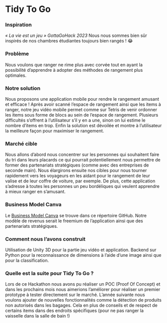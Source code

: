 
# Tidy To Go
### Inspiration
*« La vie est un jeu » GottaGoHack 2023*
Nous nous sommes bien sûr inspirés de nos chambres étudiantes toujours bien rangés ! 😂
### Problème
Nous voulons que ranger ne rime plus avec corvée tout en ayant la possibilité d’apprendre à adopter des méthodes de rangement plus optimales.
### Notre solution
Nous proposons une application mobile pour rendre le rangement amusant et efficace ! 
Après avoir scanné l’espace de rangement ainsi que les items à ranger, notre jeu vidéo mobile permet comme sur Tetris de venir ordonner les items sous forme de blocs au sein de l’espace de rangement. Plusieurs difficultés s’offrent à l’utilisateur s’il y en a une, sinon on lui estime le nombre d’items en trop. Enfin la solution est dévoilée et montre à l’utilisateur la meilleure façon pour maximiser le rangement. 
### Marché cible
Nous allons d’abord nous concentrer sur les personnes qui souhaitent faire du tri dans leurs placards ce qui pourrait potentiellement nous permettre de former des partenariats stratégiques (comme avec des entreprises de seconde main).
Nous élargirons ensuite nos cibles pour nous tourner rapidement vers les voyageurs en les aidant pour le rangement de leur valise et de leur coffre de voiture, par exemple. 
De plus, cette application s’adresse à toutes les personnes un peu bordéliques qui veulent apprendre à mieux ranger en s’amusant.
### Business Model Canva
Le [Business Model Canva](https://github.com/teo-bou/GottaGoHack-Tidy-To-Go/blob/main/Business%20Canva%20Tidy%20To%20Go.pdf) se trouve dans ce répertoire GitHub.
Notre modèle de revenus serait le freemium de l’application ainsi que des partenariats stratégiques.

### Comment nous l’avons construit
Utilisation de Unity 3D pour la partie jeu vidéo et application.
Backend sur Python pour la reconnaissance de dimensions à l’aide d’une image ainsi que pour la classification.
### Quelle est la suite pour Tidy To Go ?
Lors de ce Hackathon nous avons pu réaliser un POC (Proof Of Concept) et dans les prochains mois nous aimerions l’améliorer pour réaliser un premier prototype à tester directement sur le marché. 
L’année suivante nous voulons ajouter de nouvelles fonctionnalités comme la détection de produits non autorisés dans les bagages. Cela en plus de conseils et de respect de certains items dans des endroits spécifiques (pour ne pas ranger la vaisselle dans la salle de bain !)

